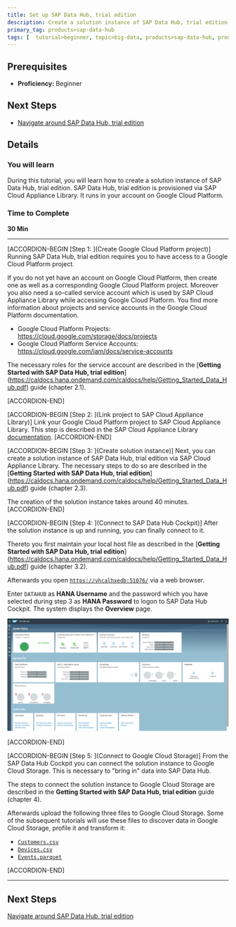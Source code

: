 ```yaml
---
title: Set up SAP Data Hub, trial edition
description: Create a solution instance of SAP Data Hub, trial edition.
primary_tag: products>sap-data-hub
tags: [  tutorial>beginner, topic>big-data, products>sap-data-hub, products>sap-vora ]
---
```


## Prerequisites  
 - **Proficiency:** Beginner

## Next Steps
 - [Navigate around SAP Data Hub, trial edition](https://www.sap.com/developer/tutorials/datahub-trial-navigation.html)

## Details
### You will learn  
During this tutorial, you will learn how to create a solution instance of SAP Data Hub, trial edition. SAP Data Hub, trial edition is provisioned via SAP Cloud Appliance Library. It runs in your account on Google Cloud Platform.

### Time to Complete
**30 Min**

---

[ACCORDION-BEGIN [Step 1: ](Create Google Cloud Platform project)]
Running SAP Data Hub, trial edition requires you to have access to a Google Cloud Platform project.

If you do not yet have an account on Google Cloud Platform, then create one as well as a  corresponding Google Cloud Platform project. Moreover you also need a so-called service account which is used by SAP Cloud Appliance Library while accessing Google Cloud Platform. You find more information about projects and service accounts in the Google Cloud Platform documentation.

* Google Cloud Platform Projects: <https://cloud.google.com/storage/docs/projects>
* Google Cloud Platform Service Accounts: <https://cloud.google.com/iam/docs/service-accounts>

The necessary roles for the service account are described in the [**Getting Started with SAP Data Hub, trial edition**] (https://caldocs.hana.ondemand.com/caldocs/help/Getting_Started_Data_Hub.pdf) guide (chapter 2.1).

[ACCORDION-END]

[ACCORDION-BEGIN [Step 2: ](Link project to SAP Cloud Appliance Library)]
Link your Google Cloud Platform project to SAP Cloud Appliance Library. This step is described in the SAP Cloud Appliance Library [documentation](https://calstatic.hana.ondemand.com/res/docEN/042bb15ad2324c3c9b7974dbde389640.html).
[ACCORDION-END]

[ACCORDION-BEGIN [Step 3: ](Create solution instance)]
Next, you can create a solution instance of SAP Data Hub, trial edition via SAP Cloud Appliance Library. The necessary steps to do so are described in the [**Getting Started with SAP Data Hub, trial edition**] (https://caldocs.hana.ondemand.com/caldocs/help/Getting_Started_Data_Hub.pdf) guide (chapter 2.3).

The creation of the solution instance takes around 40 minutes.
[ACCORDION-END]

[ACCORDION-BEGIN [Step 4: ](Connect to SAP Data Hub Cockpit)]
After the solution instance is up and running, you can finally connect to it.

Thereto you first maintain your local host file as described in the [**Getting Started with SAP Data Hub, trial edition**] (https://caldocs.hana.ondemand.com/caldocs/help/Getting_Started_Data_Hub.pdf) guide (chapter 3.2).

Afterwards you open [`https://vhcalhxedb:51076/`](https://vhcalhxedb:51076/) via a web browser.

Enter `DATAHUB` as **HANA Username** and the password which you have selected during step 3 as **HANA Password** to logon to SAP Data Hub Cockpit. The system displays the **Overview** page.

![picture_01](./datahub-trial-setup_01.png)  

[ACCORDION-END]

[ACCORDION-BEGIN [Step 5: ](Connect to Google Cloud Storage)]
From the SAP Data Hub Cockpit you can connect the solution instance to Google Cloud Storage. This is necessary to "bring in" data into SAP Data Hub.

The steps to connect the solution instance to Google Cloud Storage are described in the **Getting Started with SAP Data Hub, trial edition** guide (chapter 4).

Afterwards upload the following three files to Google Cloud Storage. Some of the subsequent tutorials will use these files to discover data in Google Cloud Storage, profile it and transform it:

- [`Customers.csv`](https://raw.githubusercontent.com/SAPDocuments/Tutorials/master/tutorials/datahub-trial-setup/Customers.csv)
- [`Devices.csv`](https://raw.githubusercontent.com/SAPDocuments/Tutorials/master/tutorials/datahub-trial-setup/Devices.csv)
- [`Events.parquet`](https://raw.githubusercontent.com/SAPDocuments/Tutorials/master/tutorials/datahub-trial-setup/Events.parquet.csv)

[ACCORDION-END]

---

## Next Steps
[Navigate around SAP Data Hub, trial edition](https://www.sap.com/developer/tutorials/datahub-trial-navigation.html)
